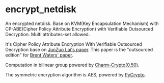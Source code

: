 # encrypt_netdisk
An encrypted netdisk. Base on KVM(Key Encapsulation Mechanism) with CP-ABE(Cipher Policy Attribute Encryption) with Verifiable Outsourced Decryption. Multi attributes-set allowed.

It's Cipher Policy Attribute Encryption With Verifiable Outsourced Decryption base on [JunZuo Lai's paper](http://ieeexplore.ieee.org/document/6553162/). This paper is the "outsourced edition" for [Brent Waters' paper](https://eprint.iacr.org/2008/290.pdf).

Computation in bilinear group powered by [Charm-Crypto(0.50)](http://charm-crypto.io/).

The symmetric encryption algorithm is AES, powered by [PyCrypto](https://github.com/dlitz/pycrypto).

